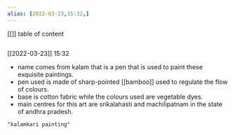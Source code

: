 ```yaml
---
alias: [2022-03-23,15:32,]
---
```

[[]]
table of content
```toc
```

[[2022-03-23]] 15:32
- name comes from kalam that is a pen that is used to paint these exquisite paintings.
- pen used is made of sharp-pointed [[bamboo]] used to regulate the flow of colours.
- base is cotton fabric while the colours used are vegetable dyes.
- main centres for this art are srikalahasti and machilipatnam in the state of andhra pradesh.
```query
"kalamkari painting"
```